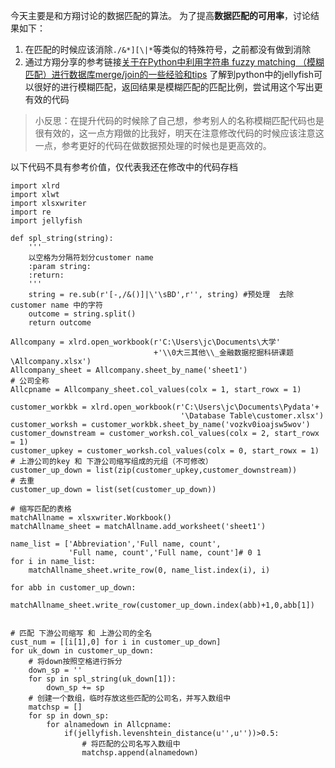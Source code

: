 今天主要是和方翔讨论的数据匹配的算法。
为了提高**数据匹配的可用率**，讨论结果如下：
1. 在匹配的时候应该消除`./&*][\|*`等类似的特殊符号，之前都没有做到消除
2. 通过方翔分享的参考链接[关于在Python中利用字符串 fuzzy matching （模糊匹配）进行数据库merge/join的一些经验和tips](https://zhuanlan.zhihu.com/p/32929522)
了解到python中的jellyfish可以很好的进行模糊匹配，返回结果是模糊匹配的匹配比例，尝试用这个写出更有效的代码
>小反思：在提升代码的时候除了自己想，参考别人的名称模糊匹配代码也是很有效的，这一点方翔做的比我好，明天在注意修改代码的时候应该注意这一点，参考更好的代码在做数据预处理的时候也是更高效的。

以下代码不具有参考价值，仅代表我还在修改中的代码存档
```
import xlrd
import xlwt
import xlsxwriter
import re
import jellyfish

def spl_string(string):
    '''
    以空格为分隔符划分customer name
    :param string:
    :return:
    '''
    string = re.sub(r'[-,/&()]|\'\sBD',r'', string) #预处理  去除customer name 中的字符
    outcome = string.split()
    return outcome

Allcompany = xlrd.open_workbook(r'C:\Users\jc\Documents\大学'
                                +'\\0大三其他\\_金融数据挖掘科研课题\Allcompany.xlsx') 
Allcompany_sheet = Allcompany.sheet_by_name('sheet1')
# 公司全称
Allcpname = Allcompany_sheet.col_values(colx = 1, start_rowx = 1)

customer_workbk = xlrd.open_workbook(r'C:\Users\jc\Documents\Pydata'+
                                      '\Database Table\customer.xlsx') 
customer_worksh = customer_workbk.sheet_by_name('vozkv0ioajsw5wov')
customer_downstream = customer_worksh.col_values(colx = 2, start_rowx = 1)
customer_upkey = customer_worksh.col_values(colx = 0, start_rowx = 1)
# 上游公司的key 和 下游公司缩写组成的元组（不可修改）
customer_up_down = list(zip(customer_upkey,customer_downstream))
# 去重
customer_up_down = list(set(customer_up_down))

# 缩写匹配的表格
matchAllname = xlsxwriter.Workbook()
matchAllname_sheet = matchAllname.add_worksheet('sheet1')

name_list = ['Abbreviation','Full name, count',
             'Full name, count','Full name, count']# 0 1
for i in name_list:
    matchAllname_sheet.write_row(0, name_list.index(i), i)
    
for abb in customer_up_down:
    matchAllname_sheet.write_row(customer_up_down.index(abb)+1,0,abb[1])

        
# 匹配 下游公司缩写 和 上游公司的全名
cust_num = [[i[1],0] for i in customer_up_down]
for uk_down in customer_up_down:
    # 将down按照空格进行拆分
    down_sp = ''
    for sp in spl_string(uk_down[1]):
        down_sp += sp
    # 创建一个数组，临时存放这些匹配的公司名，并写入数组中
    matchsp = []
    for sp in down_sp:
        for alnamedown in Allcpname:
            if(jellyfish.levenshtein_distance(u'',u''))>0.5:
                # 将匹配的公司名写入数组中
                matchsp.append(alnamedown)
```